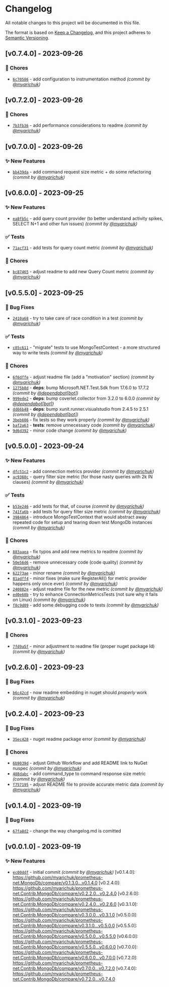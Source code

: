 # Changelog
All notable changes to this project will be documented in this file.

The format is based on [Keep a Changelog](https://keepachangelog.com/en/1.0.0/),
and this project adheres to [Semantic Versioning](https://semver.org/spec/v2.0.0.html).

## [v0.7.4.0] - 2023-09-26
### :wrench: Chores
- [`6c70586`](https://github.com/myarichuk/prometheus-net.Contrib.MongoDb/commit/6c70586139bc68af50a2ff75cdd7329b7901bd04) - add configuration to instrumentation method *(commit by [@myarichuk](https://github.com/myarichuk))*


## [v0.7.2.0] - 2023-09-26
### :wrench: Chores
- [`7b3fb36`](https://github.com/myarichuk/prometheus-net.Contrib.MongoDb/commit/7b3fb36e3ea5bfd73c284a00f7853ee07f5481f4) - add performance considerations to readme *(commit by [@myarichuk](https://github.com/myarichuk))*


## [v0.7.0.0] - 2023-09-26
### :sparkles: New Features
- [`bb439da`](https://github.com/myarichuk/prometheus-net.Contrib.MongoDb/commit/bb439daa00b23091761b870d7a90172f0208b0bd) - add command request size metric + do some refactoring *(commit by [@myarichuk](https://github.com/myarichuk))*


## [v0.6.0.0] - 2023-09-25
### :sparkles: New Features
- [`ea8fb5c`](https://github.com/myarichuk/prometheus-net.Contrib.MongoDb/commit/ea8fb5cf0635373ab8ac2d2ad9d8e4cb1cecc033) - add query count provider (to better understand activity spikes, SELECT N+1 and other fun issues) *(commit by [@myarichuk](https://github.com/myarichuk))*

### :white_check_mark: Tests
- [`71acf31`](https://github.com/myarichuk/prometheus-net.Contrib.MongoDb/commit/71acf31905943b4020bc507fea29af3f355ddf2b) - add tests for query count metric *(commit by [@myarichuk](https://github.com/myarichuk))*

### :wrench: Chores
- [`bc87465`](https://github.com/myarichuk/prometheus-net.Contrib.MongoDb/commit/bc87465bfec4619d90b1a3aedb923a3c9add4e76) - adjust readme to add new Query Count metric *(commit by [@myarichuk](https://github.com/myarichuk))*


## [v0.5.5.0] - 2023-09-25
### :bug: Bug Fixes
- [`2410a68`](https://github.com/myarichuk/prometheus-net.Contrib.MongoDb/commit/2410a68b7454177411e0ffa68486279382fdcc1d) - try to take care of race condition in a test *(commit by [@myarichuk](https://github.com/myarichuk))*

### :white_check_mark: Tests
- [`c85c611`](https://github.com/myarichuk/prometheus-net.Contrib.MongoDb/commit/c85c611d6b62873a609c2801daf2363999758221) - "migrate" tests to use MongoTestContext - a more structured way to write tests *(commit by [@myarichuk](https://github.com/myarichuk))*

### :wrench: Chores
- [`6f6dffe`](https://github.com/myarichuk/prometheus-net.Contrib.MongoDb/commit/6f6dffee6e3c29da77688b9e956456f9bd3cb45b) - adjust readme file (add a "motivation" section) *(commit by [@myarichuk](https://github.com/myarichuk))*
- [`1275b8d`](https://github.com/myarichuk/prometheus-net.Contrib.MongoDb/commit/1275b8d217622a062b1d76a26d4764c08dd0d3ea) - **deps**: bump Microsoft.NET.Test.Sdk from 17.6.0 to 17.7.2 *(commit by [@dependabot[bot]](https://github.com/apps/dependabot))*
- [`999ede2`](https://github.com/myarichuk/prometheus-net.Contrib.MongoDb/commit/999ede20cf32b5cc2b9d0996a09a63cad4857594) - **deps**: bump coverlet.collector from 3.2.0 to 6.0.0 *(commit by [@dependabot[bot]](https://github.com/apps/dependabot))*
- [`dd66b48`](https://github.com/myarichuk/prometheus-net.Contrib.MongoDb/commit/dd66b48f5452bb04352c2553e3add23d37a798b9) - **deps**: bump xunit.runner.visualstudio from 2.4.5 to 2.5.1 *(commit by [@dependabot[bot]](https://github.com/apps/dependabot))*
- [`3beb686`](https://github.com/myarichuk/prometheus-net.Contrib.MongoDb/commit/3beb686ce3f2edb3d11189f73a308e3f97ed9945) - fix tests so they work properly *(commit by [@myarichuk](https://github.com/myarichuk))*
- [`baf2a63`](https://github.com/myarichuk/prometheus-net.Contrib.MongoDb/commit/baf2a639d16a965ef9eb105e9d585527eeed04ca) - **tests**: remove unnecessary code *(commit by [@myarichuk](https://github.com/myarichuk))*
- [`9d6d392`](https://github.com/myarichuk/prometheus-net.Contrib.MongoDb/commit/9d6d3925b94d4210573771e69bdd37c16601129e) - minor code change *(commit by [@myarichuk](https://github.com/myarichuk))*


## [v0.5.0.0] - 2023-09-24
### :sparkles: New Features
- [`dfc51c2`](https://github.com/myarichuk/prometheus-net.Contrib.MongoDb/commit/dfc51c2f815983d5e22191fe926722116915d30f) - add connection metrics provider *(commit by [@myarichuk](https://github.com/myarichuk))*
- [`ac9368c`](https://github.com/myarichuk/prometheus-net.Contrib.MongoDb/commit/ac9368c00bbc38dc2ab91837d9714913003d221b) - query filter size metric (for those nasty queries with 2k IN clauses) *(commit by [@myarichuk](https://github.com/myarichuk))*

### :white_check_mark: Tests
- [`b53e246`](https://github.com/myarichuk/prometheus-net.Contrib.MongoDb/commit/b53e2463b30421056ac04ac4747fd6b2d42518b9) - add tests for that, of course *(commit by [@myarichuk](https://github.com/myarichuk))*
- [`741fa6b`](https://github.com/myarichuk/prometheus-net.Contrib.MongoDb/commit/741fa6b1703451748c48c4b617acca6c2ce5302d) - add tests for query filter size metric *(commit by [@myarichuk](https://github.com/myarichuk))*
- [`3984864`](https://github.com/myarichuk/prometheus-net.Contrib.MongoDb/commit/398486417b8cb88df40acbf8491c9b90331ebd8e) - introduce MongoTestContext that would abstract away repeated code for setup and tearing down test MongoDb instances *(commit by [@myarichuk](https://github.com/myarichuk))*

### :wrench: Chores
- [`883aaea`](https://github.com/myarichuk/prometheus-net.Contrib.MongoDb/commit/883aaeaaf335c3b03bb25911c488be30fafff62b) - fix typos and add new metrics to readme *(commit by [@myarichuk](https://github.com/myarichuk))*
- [`50e56d6`](https://github.com/myarichuk/prometheus-net.Contrib.MongoDb/commit/50e56d669c074ac1910de1804e9b34c210d8c542) - remove unnecessary code (code quality) *(commit by [@myarichuk](https://github.com/myarichuk))*
- [`62273ae`](https://github.com/myarichuk/prometheus-net.Contrib.MongoDb/commit/62273aee6ca68d449477c97bd792a40925efbcc2) - minor rename *(commit by [@myarichuk](https://github.com/myarichuk))*
- [`81adff4`](https://github.com/myarichuk/prometheus-net.Contrib.MongoDb/commit/81adff4bd2122d9bbaca9c2f0744fa7bfc194167) - minor fixes (make sure RegisterAll() for metric provider happens only once ever) *(commit by [@myarichuk](https://github.com/myarichuk))*
- [`240882e`](https://github.com/myarichuk/prometheus-net.Contrib.MongoDb/commit/240882e32cab2060cdcf550a1adff83117860c07) - adjust readme file for the new metric *(commit by [@myarichuk](https://github.com/myarichuk))*
- [`ed0e68b`](https://github.com/myarichuk/prometheus-net.Contrib.MongoDb/commit/ed0e68ba50f6069eb2338bef8c53a35fccb26200) - try to enhance ConnectionMetricsTests (not sure why it fails on Linux) *(commit by [@myarichuk](https://github.com/myarichuk))*
- [`f8c9d09`](https://github.com/myarichuk/prometheus-net.Contrib.MongoDb/commit/f8c9d0910f5753ad4178cb14f37dcf80235b908e) - add some debugging code to tests *(commit by [@myarichuk](https://github.com/myarichuk))*


## [v0.3.1.0] - 2023-09-23
### :wrench: Chores
- [`7fd9a5f`](https://github.com/myarichuk/prometheus-net.Contrib.MongoDb/commit/7fd9a5f4acd96d5b83ebce291ecadd168cad7bf8) - minor adjustment to readme file (proper nuget package Id) *(commit by [@myarichuk](https://github.com/myarichuk))*


## [v0.2.6.0] - 2023-09-23
### :bug: Bug Fixes
- [`b6c42cd`](https://github.com/myarichuk/prometheus-net.Contrib.MongoDb/commit/b6c42cd83d672314446db23030caf3601ed6214f) - now readme embedding in nuget should *properly* work *(commit by [@myarichuk](https://github.com/myarichuk))*


## [v0.2.4.0] - 2023-09-23
### :bug: Bug Fixes
- [`35ec428`](https://github.com/myarichuk/prometheus-net.Contrib.MongoDb/commit/35ec4287a1d7b651c611469b70f1581fe73c671f) - nuget readme package error *(commit by [@myarichuk](https://github.com/myarichuk))*

### :wrench: Chores
- [`6b9039d`](https://github.com/myarichuk/prometheus-net.Contrib.MongoDb/commit/6b9039db59a9aeb2d5661de86e301904e94bc3d0) - adjust Github Workflow and add README link to NuGet nuspec *(commit by [@myarichuk](https://github.com/myarichuk))*
- [`488dabc`](https://github.com/myarichuk/prometheus-net.Contrib.MongoDb/commit/488dabc36f05c374716bc343314c6a65949aebf4) - add command_type to command response size metric *(commit by [@myarichuk](https://github.com/myarichuk))*
- [`f757195`](https://github.com/myarichuk/prometheus-net.Contrib.MongoDb/commit/f7571957a683933dbbc00aac2470500f82616621) - adjust README file to provide accurate metric data *(commit by [@myarichuk](https://github.com/myarichuk))*


## [v0.1.4.0] - 2023-09-19
### :bug: Bug Fixes
- [`67fa8d2`](https://github.com/myarichuk/prometheus-net.MongoDb/commit/67fa8d2945da22aeefc22545efbe441c78181cfe) - change the way changelog.md is comitted


## [v0.0.1.0] - 2023-09-19
### :sparkles: New Features
- [`ec00ddf`](https://github.com/myarichuk/prometheus-net.MongoDb/commit/ec00ddfce9f47f9fb277a87bb72852113e3dd690) - initial commit *(commit by [@myarichuk](https://github.com/myarichuk))*
[v0.1.4.0]: https://github.com/myarichuk/prometheus-net.MongoDb/compare/v0.1.3.0...v0.1.4.0
[v0.2.4.0]: https://github.com/myarichuk/prometheus-net.Contrib.MongoDb/compare/v0.2.2.0...v0.2.4.0
[v0.2.6.0]: https://github.com/myarichuk/prometheus-net.Contrib.MongoDb/compare/v0.2.4.0...v0.2.6.0
[v0.3.1.0]: https://github.com/myarichuk/prometheus-net.Contrib.MongoDb/compare/v0.3.0.0...v0.3.1.0
[v0.5.0.0]: https://github.com/myarichuk/prometheus-net.Contrib.MongoDb/compare/v0.3.1.0...v0.5.0.0
[v0.5.5.0]: https://github.com/myarichuk/prometheus-net.Contrib.MongoDb/compare/v0.5.0.0...v0.5.5.0
[v0.6.0.0]: https://github.com/myarichuk/prometheus-net.Contrib.MongoDb/compare/v0.5.5.0...v0.6.0.0
[v0.7.0.0]: https://github.com/myarichuk/prometheus-net.Contrib.MongoDb/compare/v0.6.0.0...v0.7.0.0
[v0.7.2.0]: https://github.com/myarichuk/prometheus-net.Contrib.MongoDb/compare/v0.7.0.0...v0.7.2.0
[v0.7.4.0]: https://github.com/myarichuk/prometheus-net.Contrib.MongoDb/compare/v0.7.2.0...v0.7.4.0